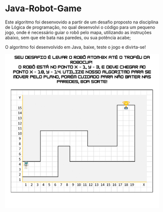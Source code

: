 # Java-Robot-Game

Este algoritmo foi desenvovido a partir de um desafio proposto na disciplina de Lógica de programação, no qual desenvolvi o código para um pequeno jogo, onde é necessário guiar o robõ pelo mapa, utilizando as instruções abaixo, sem que ele bata nas paredes, ou sua potência acabe;

O algoritmo foi desenvolvido em Java, baixe, teste o jogo e divirta-se!

![Mapa do Robô.](https://github.com/dvieirazzy/Java-Robot-Game/blob/main/Mapa%20do%20Rob%C3%B4.jpg?raw=true)
